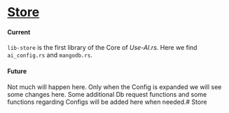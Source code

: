 # [Store]()
#### Current
`lib-store` is the first library of the Core of *Use-AI.rs*. Here we find `ai_config.rs` and `mangodb.rs`.

#### Future
Not much will happen here. Only when the Config is expanded we will see some changes here. Some additional Db request
functions and some functions regarding Configs will be added here when needed.# Store
